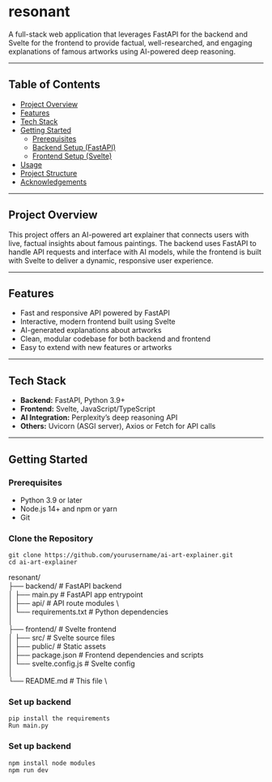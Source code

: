# resonant

A full-stack web application that leverages FastAPI for the backend and Svelte for the frontend to provide factual, well-researched, and engaging explanations of famous artworks using AI-powered deep reasoning.

---

## Table of Contents

- [Project Overview](#project-overview)  
- [Features](#features)  
- [Tech Stack](#tech-stack)  
- [Getting Started](#getting-started)  
  - [Prerequisites](#prerequisites)  
  - [Backend Setup (FastAPI)](#backend-setup-fastapi)  
  - [Frontend Setup (Svelte)](#frontend-setup-svelte)  
- [Usage](#usage)  
- [Project Structure](#project-structure)  
- [Acknowledgements](#acknowledgements)  

---

## Project Overview

This project offers an AI-powered art explainer that connects users with live, factual insights about famous paintings. The backend uses FastAPI to handle API requests and interface with AI models, while the frontend is built with Svelte to deliver a dynamic, responsive user experience.

---

## Features

- Fast and responsive API powered by FastAPI  
- Interactive, modern frontend built using Svelte  
- AI-generated explanations about artworks  
- Clean, modular codebase for both backend and frontend  
- Easy to extend with new features or artworks  

---

## Tech Stack

- **Backend:** FastAPI, Python 3.9+  
- **Frontend:** Svelte, JavaScript/TypeScript  
- **AI Integration:** Perplexity’s deep reasoning API
- **Others:** Uvicorn (ASGI server), Axios or Fetch for API calls  

---

## Getting Started

### Prerequisites

- Python 3.9 or later  
- Node.js 14+ and npm or yarn  
- Git  

### Clone the Repository

```
git clone https://github.com/yourusername/ai-art-explainer.git
cd ai-art-explainer
```

resonant/ \
├── backend/               # FastAPI backend \
│   ├── main.py            # FastAPI app entrypoint \
│   ├── api/               # API route modules \   
│   └── requirements.txt   # Python dependencies \
│\
├── frontend/              # Svelte frontend \
│   ├── src/               # Svelte source files \
│   ├── public/            # Static assets \
│   ├── package.json       # Frontend dependencies and scripts \
│   └── svelte.config.js   # Svelte config \
│\
└── README.md              # This file \

### Set up backend

```
pip install the requirements
Run main.py
```

### Set up backend

```
npm install node modules
npm run dev
```
